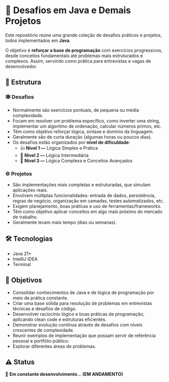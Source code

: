 # 🚀 Desafios em Java e Demais Projetos

Este repositório reúne uma grande coleção de desafios práticos e projetos, todos implementados em **Java**.

O objetivo é **reforçar a base de programação** com exercícios progressivos, desde conceitos fundamentais até problemas mais estruturados e complexos. Assim, servindo como prática para entrevistas e vagas de desenvolvedor.

## 📂 Estrutura

### 🕸️ **Desafios**
- Normalmente são exercícios pontuais, de pequena ou média complexidade.
- Focam em resolver um problema específico, como inverter uma string, implementar um algoritmo de ordenação, calcular números primos, etc.
- Têm como objetivo reforçar lógica, sintaxe e domínio da linguagem.
- Geralmente são de curta duração (algumas horas ou poucos dias).
- Os desafios estão organizados por **nível de dificuldade**:
  - 👍 **Nível 1 —** Lógica Simples e Prática 
  - 🧠 **Nível 2 —** Lógica Intermediária 
  - 🔁 **Nível 3 —** Lógica Complexa e Conceitos Avançados

### ⚙️ **Projetos**
- São implementações mais completas e estruturadas, que simulam aplicações reais.
- Envolvem múltiplas funcionalidades: entrada de dados, persistência, regras de negócio, organização em camadas, testes automatizados, etc.
- Exigem planejamento, boas práticas e uso de ferramentas/frameworks.
- Têm como objetivo aplicar conceitos em algo mais próximo do mercado de trabalho.
- Geralmente levam mais tempo (dias ou semanas).

## 🛠️ Tecnologias
- Java 21+
- IntelliJ IDEA
- Terminal

## 📌 Objetivos
- Consolidar conhecimentos de Java e de lógica de programação por meio da prática constante.
- Criar uma base sólida para resolução de problemas em entrevistas técnicas e desafios de código.
- Desenvolver raciocínio lógico e boas práticas de programação, aplicando clean code e estruturas eficientes.
- Demonstrar evolução contínua através de desafios com níveis crescentes de complexidade.
- Reunir exemplos de implementação que possam servir de referência pessoal e portfólio público.
- Explorar diferentes áreas de problemas.

## ⚠️ Status
📌 **Em constante desenvolvimento... (EM ANDAMENTO)**
